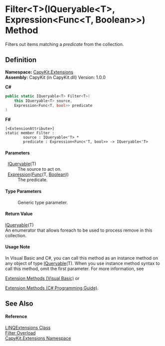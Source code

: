 # Filter&lt;T&gt;(IQueryable&lt;T&gt;, Expression&lt;Func&lt;T, Boolean&gt;&gt;) Method


Filters out items matching a *predicate* from the collection.



## Definition
**Namespace:** <a href="N_CapyKit_Extensions.md">CapyKit.Extensions</a>  
**Assembly:** CapyKit (in CapyKit.dll) Version: 1.0.0

**C#**
``` C#
public static IQueryable<T> Filter<T>(
	this IQueryable<T> source,
	Expression<Func<T, bool>> predicate
)

```
**F#**
``` F#
[<ExtensionAttribute>]
static member Filter : 
        source : IQueryable<'T> * 
        predicate : Expression<Func<'T, bool>> -> IQueryable<'T> 
```



#### Parameters
<dl><dt>  <a href="https://learn.microsoft.com/dotnet/api/system.linq.iqueryable-1" target="_blank" rel="noopener noreferrer">IQueryable</a>(T)</dt><dd>The source to act on.</dd><dt>  <a href="https://learn.microsoft.com/dotnet/api/system.linq.expressions.expression-1" target="_blank" rel="noopener noreferrer">Expression</a>(<a href="https://learn.microsoft.com/dotnet/api/system.func-2" target="_blank" rel="noopener noreferrer">Func</a>(T, <a href="https://learn.microsoft.com/dotnet/api/system.boolean" target="_blank" rel="noopener noreferrer">Boolean</a>))</dt><dd>The predicate.</dd></dl>

#### Type Parameters
<dl><dt /><dd>Generic type parameter.</dd></dl>

#### Return Value
<a href="https://learn.microsoft.com/dotnet/api/system.linq.iqueryable-1" target="_blank" rel="noopener noreferrer">IQueryable</a>(T)  
An enumerator that allows foreach to be used to process remove in this collection.

#### Usage Note
In Visual Basic and C#, you can call this method as an instance method on any object of type <a href="https://learn.microsoft.com/dotnet/api/system.linq.iqueryable-1" target="_blank" rel="noopener noreferrer">IQueryable</a>(T). When you use instance method syntax to call this method, omit the first parameter. For more information, see <a href="https://docs.microsoft.com/dotnet/visual-basic/programming-guide/language-features/procedures/extension-methods" target="_blank" rel="noopener noreferrer">

Extension Methods (Visual Basic)</a> or <a href="https://docs.microsoft.com/dotnet/csharp/programming-guide/classes-and-structs/extension-methods" target="_blank" rel="noopener noreferrer">

Extension Methods (C# Programming Guide)</a>.

## See Also


#### Reference
<a href="T_CapyKit_Extensions_LINQExtensions.md">LINQExtensions Class</a>  
<a href="Overload_CapyKit_Extensions_LINQExtensions_Filter.md">Filter Overload</a>  
<a href="N_CapyKit_Extensions.md">CapyKit.Extensions Namespace</a>  
